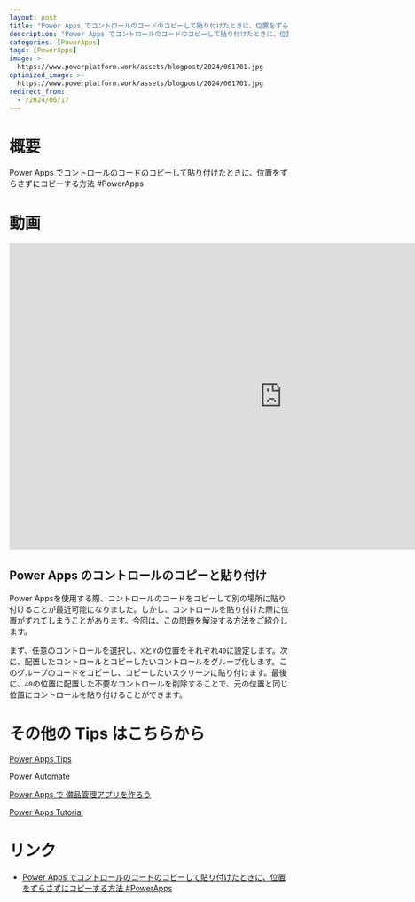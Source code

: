 ```yaml
---
layout: post
title: "Power Apps でコントロールのコードのコピーして貼り付けたときに、位置をずらさずにコピーする方法 #PowerApps"
description: "Power Apps でコントロールのコードのコピーして貼り付けたときに、位置をずらさずにコピーする方法 #PowerAppsを動画で分かりやすく解説"
categories: [PowerApps]
tags: [PowerApps]
image: >-
  https://www.powerplatform.work/assets/blogpost/2024/061701.jpg
optimized_image: >-
  https://www.powerplatform.work/assets/blogpost/2024/061701.jpg
redirect_from:
  - /2024/06/17
---
```



#  概要

Power Apps でコントロールのコードのコピーして貼り付けたときに、位置をずらさずにコピーする方法 #PowerApps


# 動画

<iframe width="983" height="553" src="https://www.youtube.com/embed/yrX4pIdTxMU" title="YouTube video player" frameborder="0" allow="accelerometer; autoplay; clipboard-write; encrypted-media; gyroscope; picture-in-picture" allowfullscreen></iframe>


## Power Apps のコントロールのコピーと貼り付け

Power Appsを使用する際、コントロールのコードをコピーして別の場所に貼り付けることが最近可能になりました。しかし、コントロールを貼り付けた際に位置がずれてしまうことがあります。今回は、この問題を解決する方法をご紹介します。

まず、任意のコントロールを選択し、`X`と`Y`の位置をそれぞれ`40`に設定します。次に、配置したコントロールとコピーしたいコントロールをグループ化します。このグループのコードをコピーし、コピーしたいスクリーンに貼り付けます。最後に、`40`の位置に配置した不要なコントロールを削除することで、元の位置と同じ位置にコントロールを貼り付けることができます。


# その他の Tips はこちらから

[Power Apps Tips](https://www.youtube.com/watch?v=VrAQf3JQ7yM&list=PLVhFi1fb3DqakSLVMn22DDcySXh9jtzi- )


[Power Automate](https://www.youtube.com/watch?v=-YnJYT0ASEM&list=PLVhFi1fb3Dqbzic6GieqnLFgD3aTj-eHA)


[Power Apps で 備品管理アプリを作ろう](https://www.youtube.com/playlist?list=PLVhFi1fb3DqZM3HKb8Hea6XEL96990Fyn)


[Power Apps Tutorial](https://www.youtube.com/playlist?list=PLVhFi1fb3DqalxpL974VvAJvV4iWoSbe_)


# リンク


- [Power Apps でコントロールのコードのコピーして貼り付けたときに、位置をずらさずにコピーする方法 #PowerApps](https://www.youtube.com/watch?v=yrX4pIdTxMU)

